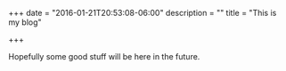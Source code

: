 +++
date = "2016-01-21T20:53:08-06:00"
description = ""
title = "This is my blog"

+++

Hopefully some good stuff will be here in the future.
